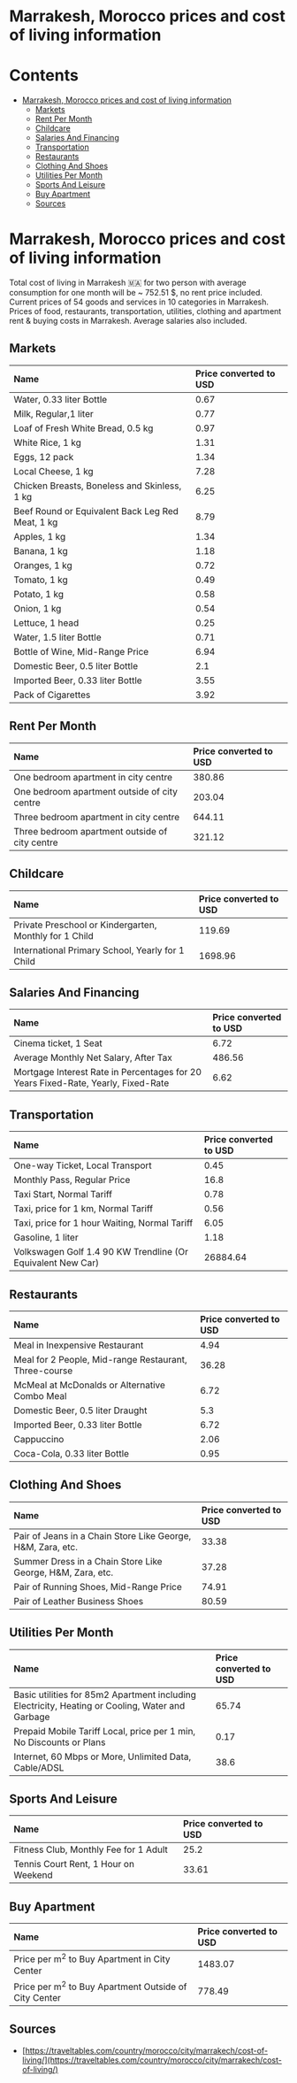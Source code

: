 
Marrakesh, Morocco prices and cost of living information
========================================================

Contents
========

* [Marrakesh, Morocco prices and cost of living information](#marrakesh-morocco-prices-and-cost-of-living-information)
	* [Markets](#markets)
	* [Rent Per Month](#rent-per-month)
	* [Childcare](#childcare)
	* [Salaries And Financing](#salaries-and-financing)
	* [Transportation](#transportation)
	* [Restaurants](#restaurants)
	* [Clothing And Shoes](#clothing-and-shoes)
	* [Utilities Per Month](#utilities-per-month)
	* [Sports And Leisure](#sports-and-leisure)
	* [Buy Apartment](#buy-apartment)
	* [Sources](#sources)

# Marrakesh, Morocco prices and cost of living information


Total cost of living in Marrakesh 🇲🇦 for two person with average consumption for one month will be ~ 752.51 $, no rent 
price included. Current prices of 54 goods and services in 10 categories  in Marrakesh. Prices of food, restaurants, 
transportation, utilities, clothing and apartment rent & buying costs in Marrakesh. Average salaries also included.
## Markets

|Name|Price converted to USD|
| :--- | :--- |
|Water, 0.33 liter Bottle|0.67|
|Milk, Regular,1 liter|0.77|
|Loaf of Fresh White Bread, 0.5 kg|0.97|
|White Rice, 1 kg|1.31|
|Eggs, 12 pack|1.34|
|Local Cheese, 1 kg|7.28|
|Chicken Breasts, Boneless and Skinless, 1 kg|6.25|
|Beef Round or Equivalent Back Leg Red Meat, 1 kg |8.79|
|Apples, 1 kg|1.34|
|Banana, 1 kg|1.18|
|Oranges, 1 kg|0.72|
|Tomato, 1 kg|0.49|
|Potato, 1 kg|0.58|
|Onion, 1 kg|0.54|
|Lettuce, 1 head|0.25|
|Water, 1.5 liter Bottle|0.71|
|Bottle of Wine, Mid-Range Price|6.94|
|Domestic Beer, 0.5 liter Bottle|2.1|
|Imported Beer, 0.33 liter Bottle|3.55|
|Pack of Cigarettes|3.92|
  

## Rent Per Month

|Name|Price converted to USD|
| :--- | :--- |
|One bedroom apartment in city centre|380.86|
|One bedroom apartment outside of city centre|203.04|
|Three bedroom apartment in city centre|644.11|
|Three bedroom apartment outside of city centre|321.12|
  

## Childcare

|Name|Price converted to USD|
| :--- | :--- |
|Private Preschool or Kindergarten, Monthly for 1 Child|119.69|
|International Primary School, Yearly for 1 Child|1698.96|
  

## Salaries And Financing

|Name|Price converted to USD|
| :--- | :--- |
|Cinema ticket, 1 Seat|6.72|
|Average Monthly Net Salary, After Tax|486.56|
|Mortgage Interest Rate in Percentages for 20 Years Fixed-Rate, Yearly, Fixed-Rate|6.62|
  

## Transportation

|Name|Price converted to USD|
| :--- | :--- |
|One-way Ticket, Local Transport|0.45|
|Monthly Pass, Regular Price|16.8|
|Taxi Start, Normal Tariff|0.78|
|Taxi, price for 1 km, Normal Tariff|0.56|
|Taxi, price for 1 hour Waiting, Normal Tariff|6.05|
|Gasoline, 1 liter|1.18|
|Volkswagen Golf 1.4 90 KW Trendline (Or Equivalent New Car)|26884.64|
  

## Restaurants

|Name|Price converted to USD|
| :--- | :--- |
|Meal in Inexpensive Restaurant|4.94|
|Meal for 2 People, Mid-range Restaurant, Three-course|36.28|
|McMeal at McDonalds or Alternative Combo Meal|6.72|
|Domestic Beer, 0.5 liter Draught|5.3|
|Imported Beer, 0.33 liter Bottle|6.72|
|Cappuccino|2.06|
|Coca-Cola, 0.33 liter Bottle|0.95|
  

## Clothing And Shoes

|Name|Price converted to USD|
| :--- | :--- |
|Pair of Jeans in a Chain Store Like George, H&M, Zara, etc.|33.38|
|Summer Dress in a Chain Store Like George, H&M, Zara, etc.|37.28|
|Pair of Running Shoes, Mid-Range Price|74.91|
|Pair of Leather Business Shoes|80.59|
  

## Utilities Per Month

|Name|Price converted to USD|
| :--- | :--- |
|Basic utilities for 85m2 Apartment including Electricity, Heating or Cooling, Water and Garbage|65.74|
|Prepaid Mobile Tariff Local, price per 1 min, No Discounts or Plans|0.17|
|Internet, 60 Mbps or More, Unlimited Data, Cable/ADSL|38.6|
  

## Sports And Leisure

|Name|Price converted to USD|
| :--- | :--- |
|Fitness Club, Monthly Fee for 1 Adult|25.2|
|Tennis Court Rent, 1 Hour on Weekend|33.61|
  

## Buy Apartment

|Name|Price converted to USD|
| :--- | :--- |
|Price per m<sup>2</sup> to Buy Apartment in City Center|1483.07|
|Price per m<sup>2</sup> to Buy Apartment Outside of City Center|778.49|
  

## Sources

- [https://traveltables.com/country/morocco/city/marrakech/cost-of-living/](https://traveltables.com/country/morocco/city/marrakech/cost-of-living/)
